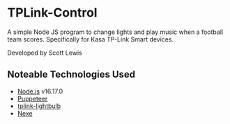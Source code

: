# TPLink-Control

A simple Node JS program to change lights and play music when a football team scores. Specifically for Kasa TP-Link Smart devices.

Developed by Scott Lewis

## Noteable Technologies Used

- [Node.js](https://nodejs.org) v16.17.0
- [Puppeteer](https://pptr.dev)
- [tplink-lightbulb](https://github.com/konsumer/tplink-lightbulb)
- [Nexe](https://github.com/nexe/nexe)
